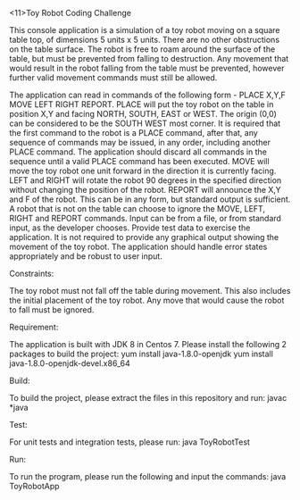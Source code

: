 <11>Toy Robot Coding Challenge</h1>

This console application is a simulation of a toy robot moving on a square table top, of dimensions 5 units x 5 units. There are no
other obstructions on the table surface. The robot is free to roam around the surface of the table, but must be prevented
from falling to destruction. Any movement that would result in the robot falling from the table must be prevented,
however further valid movement commands must still be allowed.

The application can read in commands of the following form -
PLACE X,Y,F
MOVE
LEFT
RIGHT
REPORT.
PLACE will put the toy robot on the table in position X,Y and facing NORTH, SOUTH, EAST or WEST. The origin (0,0)
can be considered to be the SOUTH WEST most corner. It is required that the first command to the robot is a PLACE
command, after that, any sequence of commands may be issued, in any order, including another PLACE command. The
application should discard all commands in the sequence until a valid PLACE command has been executed.
MOVE will move the toy robot one unit forward in the direction it is currently facing.
LEFT and RIGHT will rotate the robot 90 degrees in the specified direction without changing the position of the robot.
REPORT will announce the X,Y and F of the robot. This can be in any form, but standard output is sufficient.
A robot that is not on the table can choose to ignore the MOVE, LEFT, RIGHT and REPORT commands.
Input can be from a file, or from standard input, as the developer chooses.
Provide test data to exercise the application.
It is not required to provide any graphical output showing the movement of the toy robot.
The application should handle error states appropriately and be robust to user input.

Constraints:

The toy robot must not fall off the table during movement. This also includes the initial placement of the toy robot. Any
move that would cause the robot to fall must be ignored.


Requirement:


The application is built with JDK 8 in Centos 7. Please install the following 2 packages to build the project: 
yum install java-1.8.0-openjdk
yum install java-1.8.0-openjdk-devel.x86_64

Build:


To build the project, please extract the files in this repository and run:
javac *java

Test:


For unit tests and integration tests, please run:
java ToyRobotTest

Run:


To run the program, please run the following and input the commands:
java ToyRobotApp
